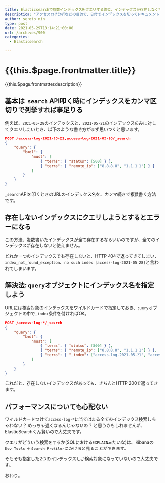 ```yaml
---
title: Elasticsearchで複数インデックスをクエリする際に、インデックスが存在しなくても404エラーを出さないようにする
description: "アクセスログ分析などの目的で、日付でインデックスを切ってドキュメントを投入していること、あると思います。たとえば access-log-YYYY-MM-DD など。いくつかのインデックスの中からクエリしたいけど、それらのインデックスが存在しないこともある場合のクエリの書き方にちょっとハマったのでメモ。"
author: seroto_nin
type: post
date: 2021-05-29T13:14:21+00:00
url: /archives/900
categories:
  - Elasticsearch

---
```

# {{this.$page.frontmatter.title}}

<Date/><CategoriesPerPost/>

{{this.$page.frontmatter.description}}

<!--more-->

## 基本は`_search` API叩く時にインデックスをカンマ区切りで列挙すれば事足りる

例えば、`2021-05-28`のインデックスと、`2021-05-21`のインデックスのみに対してクエリしたいとき、以下のような書き方がまず思いつくと思います。

```json
POST /access-log-2021-05-21,access-log-2021-05-28/_search
{
    "query": {
        "bool": {
            "must": [
                { "terms": { "status": [500] } },
                { "terms": { "remote_ip": ["8.8.8.8", "1.1.1.1"] } }
            ]
        }
    }
}
```

`_search`APIを叩くときのURLのインデックス名を、カンマ続きで複数書く方法です。

## 存在しないインデックスにクエリしようとするとエラーになる

この方法、複数書いたインデックスが全て存在するならいいのですが、全てのインデックスが存在しないと使えません。

どれか一つのインデックスでも存在しないと、HTTP 404で返ってきてしまい、`index_not_found_exception`、`no such index [access-log-2021-05-28]`と言われてしまいます。

## 解決法: `query`オブジェクトにインデックス名を指定しよう

URLには検索対象のインデックスをワイルドカードで指定しておき、`query`オブジェクトの中で`_index`条件を付ければOK。

```json
POST /access-log-*/_search
{
    "query": {
        "bool": {
            "must": [
                { "terms": { "status": [500] } },
                { "terms": { "remote_ip": ["8.8.8.8", "1.1.1.1"] } },
                { "terms": { "_index": ["access-log-2021-05-21", "access-log-2021-05-28"] } },
            ]
        }
    }
}
```

これだと、存在しないインデックスがあっても、きちんとHTTP 200で返ってきます。

## パフォーマンスについても心配ない

ワイルドカードつけて`access-log-*`に当てはまる全てのインデックス検索しちゃわない？ めっちゃ遅くなるんじゃないの？ と思うかもしれませんが、ElasticSearchくん賢いので大丈夫です。

クエリがどういう検索をするか(SQLにおける`EXPLAIN`みたいな)は、Kibanaの`Dev Tools` => `Search Profiler`にかけると見ることができます。

そもそも指定した2つのインデックスしか検索対象になっていないので大丈夫です。

おわり。

<Comments />
